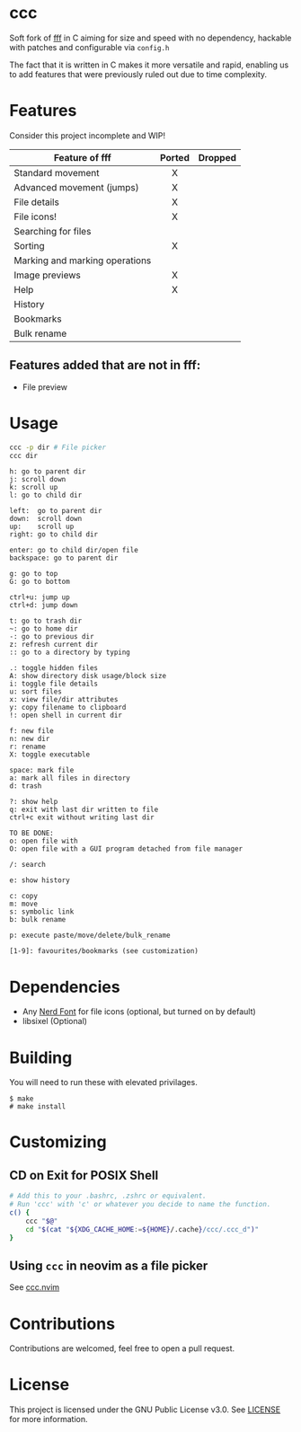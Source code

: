 # ccc
Soft fork of [fff](https://github.com/bogdan-the-great/fff) in C aiming for size and speed with no dependency, hackable with patches and configurable via `config.h`

The fact that it is written in C makes it more versatile and rapid, enabling us to add features that were previously ruled out due to time complexity.

# Features
Consider this project incomplete and WIP!

| Feature of fff                 | Ported | Dropped |
|--------------------------------|:------:|:-------:|
| Standard movement              |   X    |         |
| Advanced movement (jumps)      |   X    |         |
| File details                   |   X    |         |
| File icons!                    |   X    |         |
| Searching for files            |        |         |
| Sorting                        |   X    |         |
| Marking and marking operations |        |         |
| Image previews                 |   X    |         |
| Help                           |   X    |         |
| History                        |        |         |
| Bookmarks                      |        |         |
| Bulk rename                    |        |         |

## Features added that are not in fff:
- File preview

# Usage
```sh
ccc -p dir # File picker
ccc dir
```

```
h: go to parent dir
j: scroll down
k: scroll up
l: go to child dir

left:  go to parent dir
down:  scroll down
up:    scroll up
right: go to child dir

enter: go to child dir/open file
backspace: go to parent dir

g: go to top
G: go to bottom

ctrl+u: jump up
ctrl+d: jump down

t: go to trash dir
~: go to home dir
-: go to previous dir
z: refresh current dir
:: go to a directory by typing

.: toggle hidden files
A: show directory disk usage/block size
i: toggle file details
u: sort files
x: view file/dir attributes
y: copy filename to clipboard
!: open shell in current dir

f: new file
n: new dir
r: rename
X: toggle executable

space: mark file
a: mark all files in directory
d: trash

?: show help
q: exit with last dir written to file
ctrl+c exit without writing last dir

TO BE DONE:
o: open file with
O: open file with a GUI program detached from file manager

/: search

e: show history

c: copy
m: move
s: symbolic link
b: bulk rename

p: execute paste/move/delete/bulk_rename

[1-9]: favourites/bookmarks (see customization)
```

# Dependencies
- Any [Nerd Font](https://www.nerdfonts.com/) for file icons (optional, but turned on by default)
- libsixel (Optional)

# Building
You will need to run these with elevated privilages.
```
$ make 
# make install
```

# Customizing
## CD on Exit for POSIX Shell
```sh
# Add this to your .bashrc, .zshrc or equivalent.
# Run 'ccc' with 'c' or whatever you decide to name the function.
c() {
    ccc "$@"
    cd "$(cat "${XDG_CACHE_HOME:=${HOME}/.cache}/ccc/.ccc_d")"
}
```
## Using `ccc` in neovim as a file picker
See [ccc.nvim](https://github.com/night0721/ccc.nvim)

# Contributions
Contributions are welcomed, feel free to open a pull request.

# License
This project is licensed under the GNU Public License v3.0. See [LICENSE](https://github.com/night0721/ccc/blob/master/LICENSE) for more information.
